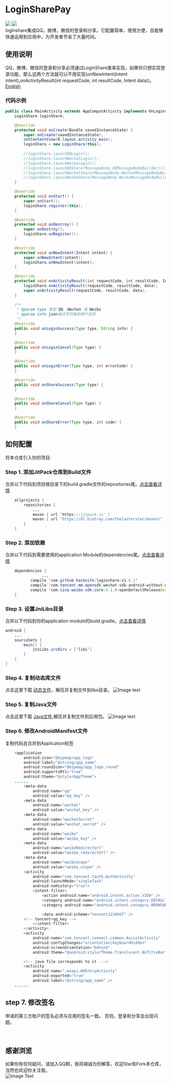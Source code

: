 # LoginSharePay 
[![](https://img.shields.io/badge/platform-android-brightgreen.svg)](https://github.com/hacknife/LoginSharePay)  [![](https://img.shields.io/badge/version-v1.1.4-orange.svg)](https://github.com/hacknife/LoginSharePay)<br/>
loginshare集成QQ，微博，微信的登录和分享。它配置简单，使用方便，且能够快速运用到应用中，为开发者节省了大量时间。
## 使用说明
QQ，微博，微信的登录和分享必须通过LoginShare类来实现，如果你只想实现登录功能，那么这两个方法就可以不用实现(onNewIntent(Intent intent),onActivityResult(int requestCode, int resultCode, Intent data))。[English](https://github.com/hacknife/LoginSharePay/blob/master/README_ENGLISH.md)
### 代码示例
```Java
public class MainActivity extends AppCompatActivity implements OnLoginshareListener {
    LoginShare loginShare;

    @Override
    protected void onCreate(Bundle savedInstanceState) {
        super.onCreate(savedInstanceState);
        setContentView(R.layout.activity_main);
        loginShare = new LoginShare(this);
	
        //loginShare.launchQQLogin();
        //loginShare.launchWechatLogin();
        //loginShare.launchWeiboLogin();
	    //loginShare.launchQQShare(MessageBody.QQMessageBodyBuilder());
        //loginShare.launchWechatShare(MessageBody.WechatMessageBodyBuilder());
        //loginShare.launchWeiboShare(MessageBody.WeiboMessageBodyBuilder());
    }

    @Override
    protected void onStart() {
        super.onStart();
        loginShare.register(this);
    }

    @Override
    protected void onDestroy() {
        super.onDestroy();
        loginShare.unRegister();
    }

    @Override
    protected void onNewIntent(Intent intent) {
        super.onNewIntent(intent);
        loginShare.onNewIntent(intent);
    }

    @Override
    protected void onActivityResult(int requestCode, int resultCode, Intent data) {
        loginShare.onActivityResult(requestCode, resultCode, data);
        super.onActivityResult(requestCode, resultCode, data);
    }
    
    /**
     * @param type 类型 QQ ,Wechat 或 Weibo
     * @param info json格式字符串的用户信息
     */
    @Override
    public void onLoginSuccess(Type type, String info) {
    }

    @Override
    public void onLoginCancel(Type type) {
    }

    @Override
    public void onLoginError(Type type, int errorCode) {
    }

    @Override
    public void onShareSuccess(Type type) {
    }

    @Override
    public void onShareCancel(Type type) {
    }

    @Override
    public void onShareError(Type type, int code) {
    }
```
## 如何配置
将本仓库引入你的项目:
### Step 1. 添加JitPack仓库到Build文件
合并以下代码到项目根目录下的build.gradle文件的repositories尾。[点击查看详情](https://github.com/hacknife/CarouselBanner/blob/master/root_build.gradle.png)
```Java
	allprojects {
		repositories {
			...
			maven { url 'https://jitpack.io' }
			maven { url "https://dl.bintray.com/thelasterstar/maven/" }
		}
	}
```
### Step 2. 添加依赖   
合并以下代码到需要使用的application Module的dependencies尾。[点击查看详情](https://github.com/hacknife/CarouselBanner/blob/master/application_build.gradle.png)
```Java
	dependencies {
                ...
	       compile 'com.github.hacknife:loginshare:v1.0.1'
	       compile 'com.tencent.mm.opensdk:wechat-sdk-android-without-mta:+'
	       compile 'com.sina.weibo.sdk:core:4.1.0:openDefaultRelease@aar'
	}
```
### Step 3. 设置JniLibs目录
合并以下代码到你的application module的build.gradle。[点击查看详情](https://github.com/hacknife/gifengine/blob/master/jnilibs.png)
```Java
android {
    ...
    sourceSets {
        main() {
            jniLibs.srcDirs = ['libs']
        }
    }
}

```
### Step 4. 复制动态库文件
点击这里下载 [动态文件](https://raw.githubusercontent.com/hacknife/loginsharepay/master/libs.7z)，解压并复制文件到libs目录。
![Image text](https://github.com/hacknife/LoginSharepay/blob/master/libs.png)
### Step 5. 复制Java文件
点击这里下载 [Java文件](https://raw.githubusercontent.com/hacknife/loginsharepay/master/wxapi.7z),解压并复制文件到应用包。
![Image text](https://github.com/hacknife/LoginSharepay/blob/master/wxapi.png)
### Step 6. 修改AndroidManifest文件
复制代码且合并到Application标签
```Java
    <application 
        android:icon="@mipmap/app_logo"
        android:label="@string/app_name"
        android:roundIcon="@mipmap/app_logo_round"
        android:supportsRtl="true"
        android:theme="@style/AppTheme">
	......
        <meta-data
            android:name="qq"
            android:value="qq_key" />
        <meta-data
            android:name="wechat"
            android:value="wechat_key" />
        <meta-data
            android:name="wechatSecret"
            android:value="wechat_secret" />
        <meta-data
            android:name="weibo"
            android:value="weibo_key" />
        <meta-data
            android:name="weiboRedirectUrl"
            android:value="weibo_redirectUrl" />
        <meta-data
            android:name="weiboScope"
            android:value="weibo_scope" />
        <activity
            android:name="com.tencent.tauth.AuthActivity"
            android:launchMode="singleTask"
            android:noHistory="true">
            <intent-filter>
                <action android:name="android.intent.action.VIEW" />
                <category android:name="android.intent.category.DEFAULT" />
                <category android:name="android.intent.category.BROWSABLE" />

                <data android:scheme="tencent1234567" />
		<!-- tencent+qq_key -->
            </intent-filter>
        </activity>
        <activity
            android:name="com.tencent.connect.common.AssistActivity"
            android:configChanges="orientation|keyboardHidden"
            android:screenOrientation="behind"
            android:theme="@android:style/Theme.Translucent.NoTitleBar" />

        <!-- java file corresponds to it  -->
        <activity
            android:name=".wxapi.WXEntryActivity"
            android:exported="true"
            android:label="@string/app_name" />	    
	......

```
## step 7. 修改签名
申请的第三方账户的签名必须与应用的签名一致。 否则，登录和分享会出现问题。
<br><br><br>
## 感谢浏览
如果你有任何疑问，请加入QQ群，我将竭诚为你解答。欢迎Star和Fork本仓库，当然也欢迎你关注我。
<br>
![Image Text](https://github.com/hacknife/CarouselBanner/blob/master/qq_group.png)
